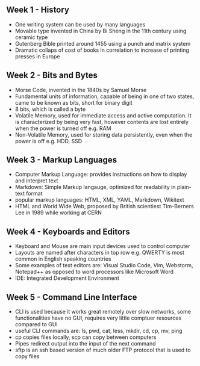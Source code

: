 ## Week 1 - History
- One writing system can be used by many languages
- Movable type invented in China by Bi Sheng in the 11th century using ceramic type
- Gutenberg Bible printed around 1455 using a punch and matrix system
- Dramatic collaps of cost of books in correlation to increase of printing presses in Europe

## Week 2 - Bits and Bytes
- Morse Code, invented in the 1840s by Samuel Morse
- Fundamental units of information, capable of being in one of two states, came to be known as bits, short for binary digit
- 8 bits, which is called a byte
- Volatile Memory, used for immediate access and active computation. It is characterized by being very fast, however contents are lost entirely when the power is turned off e.g. RAM
- Non-Volatile Memory, used for storing data persistently, even when the power is off e.g. HDD, SSD

## Week 3 - Markup Languages
- Computer Markup Language: provides instructions on how to display and interpret text
- Markdown: Simple Markup langauge, optimized for readability in plain-text format
- popular markup languages: HTML, XML, YAML, Markdown, Wikitext
- HTML and World Wide Web, proposed by British scientiest Tim-Berners Lee in 1989 while working at CERN

## Week 4 - Keyboards and Editors
- Keyboard and Mouse are main input devices used to control computer
- Layouts are named after characters in top row e.g. QWERTY is most common in English speaking countries
- Some examples of text editors are: Visual Studio Code, Vim, Webstorm, Notepad++ as opposed to word processors like Microsoft Word
- IDE: Integrated Development Environment

## Week 5 - Command Line Interface
- CLI is used because it works great remotely over slow networks, some functionalities have no GUI, requires very little comptuer resources compared to GUI
- useful CLI commands are: ls, pwd, cat, less, mkdir, cd, cp, mv, ping
- cp copies files locally, scp can copy between computers 
- Pipes redirect output into the input of the next command
- sftp is an ssh based version of much older FTP protocol that is used to copy files

